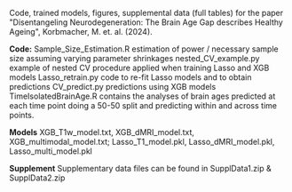 Code, trained models, figures, supplemental data (full tables) for the paper "Disentangeling Neurodegeneration: The Brain Age Gap describes Healthy Ageing", Korbmacher, M. et. al. (2024).

**Code:**
Sample_Size_Estimation.R estimation of power / necessary sample size assuming varying parameter shrinkages
nested_CV_example.py example of nested CV procedure applied when training Lasso and XGB models
Lasso_retrain.py code to re-fit Lasso models and to obtain predictions
CV_predict.py predictions using XGB models
TimeIsolatedBrainAge.R contains the analyses of brain ages predicted at each time point doing a 50-50 split and predicting within and across time points.

**Models**
XGB_T1w_model.txt, XGB_dMRI_model.txt, XGB_multimodal_model.txt; Lasso_T1_model.pkl, Lasso_dMRI_model.pkl, Lasso_multi_model.pkl

**Supplement**
Supplementary data files can be found in SupplData1.zip & SupplData2.zip
